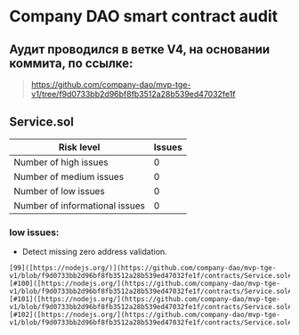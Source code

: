 # Company DAO smart contract audit 
## Аудит проводился в ветке V4, на основании коммита, по ссылке:
> https://github.com/company-dao/mvp-tge-v1/tree/f9d0733bb2d96bf8fb3512a28b539ed47032fe1f

## Service.sol
| Risk level | Issues |
| ------ | ------ |
| Number of high issues | 0 |
| Number of medium issues | 0 |
| Number of low issues | 0 |
| Number of informational issues | 0 |

### low issues:
- Detect missing zero address validation.
```
[99]([https://nodejs.org/)](https://github.com/company-dao/mvp-tge-v1/blob/f9d0733bb2d96bf8fb3512a28b539ed47032fe1f/contracts/Service.sol#L99/))
[#100]([https://nodejs.org/](https://github.com/company-dao/mvp-tge-v1/blob/f9d0733bb2d96bf8fb3512a28b539ed47032fe1f/contracts/Service.sol#L100))
[#101]([https://nodejs.org/](https://github.com/company-dao/mvp-tge-v1/blob/f9d0733bb2d96bf8fb3512a28b539ed47032fe1f/contracts/Service.sol#L101))
[#102]([https://nodejs.org/](https://github.com/company-dao/mvp-tge-v1/blob/f9d0733bb2d96bf8fb3512a28b539ed47032fe1f/contracts/Service.sol#L102))
```
